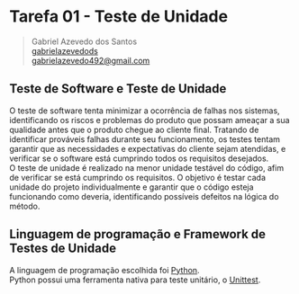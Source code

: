 # Tarefa 01 - Teste de Unidade

> Gabriel Azevedo dos Santos  
> [gabrielazevedods](github.com/gabrielazevedods)  
> gabrielazevedo492@gmail.com   

## **Teste de Software e Teste de Unidade**

O teste de software tenta minimizar a ocorrência de falhas nos sistemas, identificando os riscos e problemas do produto que possam ameaçar a sua qualidade antes que o produto chegue ao cliente final. Tratando de identificar prováveis falhas durante seu funcionamento, os testes tentam garantir que as necessidades e expectativas do cliente sejam atendidas, e verificar se o software está cumprindo todos os requisitos desejados.  
O teste de unidade é realizado na menor unidade testável do código, afim de verificar se está cumprindo os requisitos. O objetivo é testar cada unidade do projeto individualmente e garantir que o código esteja funcionando como deveria, identificando possíveis defeitos na lógica do método.

## **Linguagem de programação e Framework de Testes de Unidade**
A linguagem de programação escolhida foi [Python](https://www.python.org/).  
Python possui uma ferramenta nativa para teste unitário, o [Unittest](https://docs.python.org/pt-br/dev/library/unittest.html).
